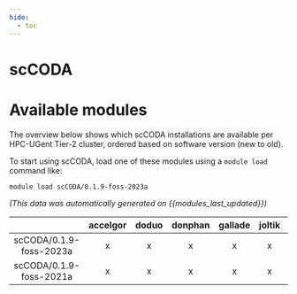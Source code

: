 ```yaml
---
hide:
  - toc
---
```


scCODA
======

# Available modules


The overview below shows which scCODA installations are available per HPC-UGent Tier-2 cluster, ordered based on software version (new to old).

To start using scCODA, load one of these modules using a `module load` command like:

```shell
module load scCODA/0.1.9-foss-2023a
```

*(This data was automatically generated on {{modules_last_updated}})*  

| |accelgor|doduo|donphan|gallade|joltik|shinx|skitty|
| :---: | :---: | :---: | :---: | :---: | :---: | :---: | :---: |
|scCODA/0.1.9-foss-2023a|x|x|x|x|x|x|x|
|scCODA/0.1.9-foss-2021a|x|x|x|x|x|-|x|
